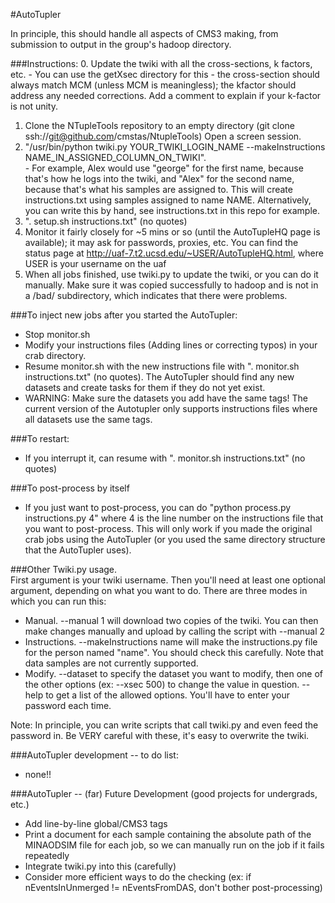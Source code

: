 #AutoTupler

In principle, this should handle all aspects of CMS3 making, from submission to output in the group's hadoop directory.

###Instructions:
  0. Update the twiki with all the cross-sections, k factors, etc. 
    - You can use the getXsec directory for this
    - the cross-section should always match MCM (unless MCM is meaningless); the kfactor should address any needed corrections.  Add a comment to explain if your k-factor is not unity.
  1. Clone the NTupleTools repository to an empty directory (git clone ssh://git@github.com/cmstas/NtupleTools)  Open a screen session. 
  2. "/usr/bin/python twiki.py YOUR_TWIKI_LOGIN_NAME --makeInstructions NAME_IN_ASSIGNED_COLUMN_ON_TWIKI".  
    - For example, Alex would use "george" for the first name, because that's how he logs into the twiki, and "Alex" for the second name, because that's what his samples are assigned to.  This will create instructions.txt using samples assigned to name NAME.  Alternatively, you can write this by hand, see instructions.txt in this repo for example.
  3. ". setup.sh instructions.txt" (no quotes)
  4. Monitor it fairly closely for ~5 mins or so (until the AutoTupleHQ page is available); it may ask for passwords, proxies, etc.  You can find the status page at http://uaf-7.t2.ucsd.edu/~USER/AutoTupleHQ.html, where USER is your username on the uaf
  5. When all jobs finished, use twiki.py to update the twiki, or you can do it manually.  Make sure it was copied successfully to hadoop and is not in a /bad/ subdirectory, which indicates that there were problems.  

###To inject new jobs after you started the AutoTupler:
- Stop monitor.sh
- Modify your instructions files (Adding lines or correcting typos) in your crab directory. 
- Resume monitor.sh with the new instructions file with ". monitor.sh instructions.txt" (no quotes). The AutoTupler should find any new datasets and create tasks for them if they do not yet exist.
- WARNING: Make sure the datasets you add have the same tags! The current version of the Autotupler only supports instructions files where all datasets use the same tags.

###To restart:
  - If you interrupt it, can resume with ". monitor.sh instructions.txt" (no quotes)

###To post-process by itself
  - If you just want to post-process, you can do "python process.py instructions.py 4" where 4 is the line number on the instructions file that you want to post-process.  This will only work if you made the original crab jobs using the AutoTupler (or you used the same directory structure that the AutoTupler uses).  

###Other Twiki.py usage.  
First argument is your twiki username.  Then you'll need at least one optional argument, depending on what you want to do.  There are three modes in which you can run this:
  - Manual.  --manual 1 will download two copies of the twiki.  You can then make changes manually and upload by calling the script with --manual 2
  - Instructions.  --makeInstructions name will make the instructions.py file for the person named "name".  You should check this carefully.  Note that data samples are not currently supported.  
  - Modify.  --dataset to specify the dataset you want to modify, then one of the other options (ex: --xsec 500) to change the value in question.  --help to get a list of the allowed options.  You'll have to enter your password each time.  

Note: In principle, you can write scripts that call twiki.py and even feed the password in.  Be VERY careful with these, it's easy to overwrite the twiki.  

###AutoTupler development -- to do list:
  - none!!

###AutoTupler -- (far) Future Development (good projects for undergrads, etc.)
  - Add line-by-line global/CMS3 tags
  - Print a document for each sample containing the absolute path of the MINAODSIM file for each job, so we can manually run on the job if it fails repeatedly
  - Integrate twiki.py into this (carefully) 
  - Consider more efficient ways to do the checking (ex: if nEventsInUnmerged != nEventsFromDAS, don't bother post-processing)
